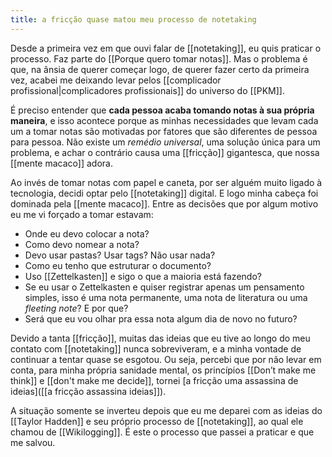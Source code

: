 ```yaml
---
title: a fricção quase matou meu processo de notetaking
---
```


Desde a primeira vez em que ouvi falar de [[notetaking]], eu quis praticar o processo. Faz parte do [[Porque quero tomar notas]]. Mas o problema é que, na ânsia de querer começar logo, de querer fazer certo da primeira vez, acabei me deixando levar pelos [[complicador profissional|complicadores profissionais]] do universo do [[PKM]].

É preciso entender que **cada pessoa acaba tomando notas à sua própria maneira**, e isso acontece porque as minhas necessidades que levam cada um a tomar notas são motivadas por fatores que são diferentes de pessoa para pessoa. Não existe um _remédio universal_, uma solução única para um problema, e achar o contrário causa uma [[fricção]] gigantesca, que nossa [[mente macaco]] adora.

Ao invés de tomar notas com papel e caneta, por ser alguém muito ligado à tecnologia, decidi optar pelo [[notetaking]] digital. E logo minha cabeça foi dominada pela [[mente macaco]]. Entre as decisões que por algum motivo eu me vi forçado a tomar estavam:
- Onde eu devo colocar a nota?
- Como devo nomear a nota?
- Devo usar pastas? Usar tags? Não usar nada?
- Como eu tenho que estruturar o documento?
- Uso [[Zettelkasten]] e sigo o que a maioria está fazendo?
- Se eu usar o Zettelkasten e quiser registrar apenas um pensamento simples, isso é uma nota permanente, uma nota de literatura ou uma _fleeting note_? E por que?
- Será que eu vou olhar pra essa nota algum dia de novo no futuro?

Devido a tanta [[fricção]], muitas das ideias que eu tive ao longo do meu contato com [[notetaking]] nunca sobreviveram, e a minha vontade de continuar a tentar quase se esgotou. Ou seja, percebi que por não levar em conta, para minha própria sanidade mental, os princípios [[Don’t make me think]] e [[don't make me decide]], tornei [a fricção uma assassina de ideias]([[a fricção assassina ideias]]).

A situação somente se inverteu depois que eu me deparei com as ideias do [[Taylor Hadden]] e seu próprio processo de [[notetaking]], ao qual ele chamou de [[Wikilogging]]. É este o processo que passei a praticar e que me salvou.
